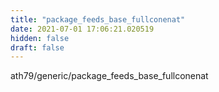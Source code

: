 ```yaml
---
title: "package_feeds_base_fullconenat"
date: 2021-07-01 17:06:21.020519
hidden: false
draft: false
---
```


ath79/generic/package_feeds_base_fullconenat

